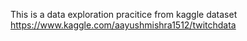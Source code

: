  This is a data exploration pracitice from kaggle dataset https://www.kaggle.com/aayushmishra1512/twitchdata
